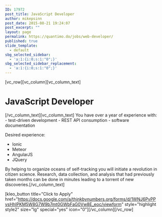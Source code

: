 ```yaml
---
ID: 17972
post_title: JavaScript Developer
author: mikepsinn
post_date: 2015-08-21 19:24:07
post_excerpt: ""
layout: page
permalink: https://quantimo.do/jobs/web-developer/
published: true
slide_template:
  - default
sbg_selected_sidebar:
  - 'a:1:{i:0;s:1:"0";}'
sbg_selected_sidebar_replacement:
  - 'a:1:{i:0;s:1:"0";}'
---
```

[vc_row][vc_column][vc_column_text]
<h1>JavaScript Developer</h1>
[/vc_column_text][vc_column_text]
You have over a year of experience with:
- test-driven development
- REST API consumption
- software documentation

Desired experience:
- Ionic
- Meteor
- AngularJS
- JQuery

By helping to organize oceans of self-tracking you will initiate a revolution in citizen science. Research, data collection, and analysis that had previously taken months can be done in minutes leading to a torrent of new discoveries.[/vc_column_text]

[kleo_button title="Click to Apply" href="https://docs.google.com/a/thinkbynumbers.org/forms/d/1WNJ6PvPPvsHhIPKM5W8G7W9b7mt0GWbFaG0Vw8E_eoc/viewform" style="highlight style2" size="lg" special="yes" icon="0"][/vc_column][/vc_row]